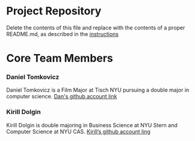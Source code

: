 # Project Repository
Delete the contents of this file and replace with the contents of a proper README.md, as described in the [instructions](./instructions.md)


# Core Team Members

### Daniel Tomkovicz
Daniel Tomkovicz is a Film Major at Tisch NYU pursuing a double major in computer science.
[Dan's github account link](https://github.com/dtomkovicz)
### Kirill Dolgin
Kirill Dolgin is double majoring in Business Science at NYU Stern and Computer Science at NYU CAS.
[Kirill’s github account ling](https://github.com/KirDolgin)
